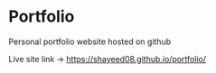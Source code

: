 # Portfolio

Personal portfolio website hosted on github

Live site link -> https://shayeed08.github.io/portfolio/
